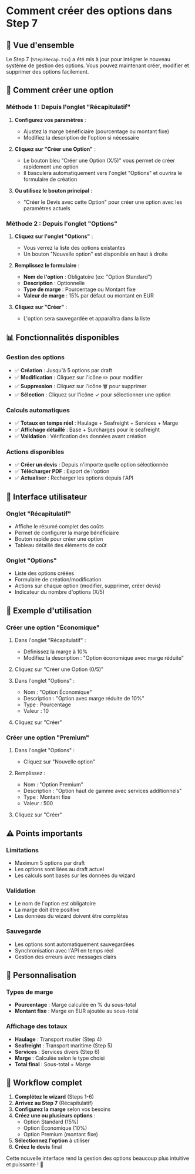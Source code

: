 # Comment créer des options dans Step 7

## 🎯 Vue d'ensemble

Le Step 7 (`Step7Recap.tsx`) a été mis à jour pour intégrer le nouveau système de gestion des options. Vous pouvez maintenant créer, modifier et supprimer des options facilement.

## 🚀 Comment créer une option

### **Méthode 1 : Depuis l'onglet "Récapitulatif"**

1. **Configurez vos paramètres** :
   - Ajustez la marge bénéficiaire (pourcentage ou montant fixe)
   - Modifiez la description de l'option si nécessaire

2. **Cliquez sur "Créer une Option"** :
   - Le bouton bleu "Créer une Option (X/5)" vous permet de créer rapidement une option
   - Il basculera automatiquement vers l'onglet "Options" et ouvrira le formulaire de création

3. **Ou utilisez le bouton principal** :
   - "Créer le Devis avec cette Option" pour créer une option avec les paramètres actuels

### **Méthode 2 : Depuis l'onglet "Options"**

1. **Cliquez sur l'onglet "Options"** :
   - Vous verrez la liste des options existantes
   - Un bouton "Nouvelle option" est disponible en haut à droite

2. **Remplissez le formulaire** :
   - **Nom de l'option** : Obligatoire (ex: "Option Standard")
   - **Description** : Optionnelle
   - **Type de marge** : Pourcentage ou Montant fixe
   - **Valeur de marge** : 15% par défaut ou montant en EUR

3. **Cliquez sur "Créer"** :
   - L'option sera sauvegardée et apparaîtra dans la liste

## 📊 Fonctionnalités disponibles

### **Gestion des options**
- ✅ **Création** : Jusqu'à 5 options par draft
- ✅ **Modification** : Cliquez sur l'icône ✏️ pour modifier
- ✅ **Suppression** : Cliquez sur l'icône 🗑️ pour supprimer
- ✅ **Sélection** : Cliquez sur l'icône ✓ pour sélectionner une option

### **Calculs automatiques**
- ✅ **Totaux en temps réel** : Haulage + Seafreight + Services + Marge
- ✅ **Affichage détaillé** : Base + Surcharges pour le seafreight
- ✅ **Validation** : Vérification des données avant création

### **Actions disponibles**
- ✅ **Créer un devis** : Depuis n'importe quelle option sélectionnée
- ✅ **Télécharger PDF** : Export de l'option
- ✅ **Actualiser** : Recharger les options depuis l'API

## 🔧 Interface utilisateur

### **Onglet "Récapitulatif"**
- Affiche le résumé complet des coûts
- Permet de configurer la marge bénéficiaire
- Bouton rapide pour créer une option
- Tableau détaillé des éléments de coût

### **Onglet "Options"**
- Liste des options créées
- Formulaire de création/modification
- Actions sur chaque option (modifier, supprimer, créer devis)
- Indicateur du nombre d'options (X/5)

## 📝 Exemple d'utilisation

### **Créer une option "Économique"**

1. Dans l'onglet "Récapitulatif" :
   - Définissez la marge à 10%
   - Modifiez la description : "Option économique avec marge réduite"

2. Cliquez sur "Créer une Option (0/5)"

3. Dans l'onglet "Options" :
   - Nom : "Option Économique"
   - Description : "Option avec marge réduite de 10%"
   - Type : Pourcentage
   - Valeur : 10

4. Cliquez sur "Créer"

### **Créer une option "Premium"**

1. Dans l'onglet "Options" :
   - Cliquez sur "Nouvelle option"

2. Remplissez :
   - Nom : "Option Premium"
   - Description : "Option haut de gamme avec services additionnels"
   - Type : Montant fixe
   - Valeur : 500

3. Cliquez sur "Créer"

## ⚠️ Points importants

### **Limitations**
- Maximum 5 options par draft
- Les options sont liées au draft actuel
- Les calculs sont basés sur les données du wizard

### **Validation**
- Le nom de l'option est obligatoire
- La marge doit être positive
- Les données du wizard doivent être complètes

### **Sauvegarde**
- Les options sont automatiquement sauvegardées
- Synchronisation avec l'API en temps réel
- Gestion des erreurs avec messages clairs

## 🎨 Personnalisation

### **Types de marge**
- **Pourcentage** : Marge calculée en % du sous-total
- **Montant fixe** : Marge en EUR ajoutée au sous-total

### **Affichage des totaux**
- **Haulage** : Transport routier (Step 4)
- **Seafreight** : Transport maritime (Step 5)
- **Services** : Services divers (Step 6)
- **Marge** : Calculée selon le type choisi
- **Total final** : Sous-total + Marge

## 🔄 Workflow complet

1. **Complétez le wizard** (Steps 1-6)
2. **Arrivez au Step 7** (Récapitulatif)
3. **Configurez la marge** selon vos besoins
4. **Créez une ou plusieurs options** :
   - Option Standard (15%)
   - Option Économique (10%)
   - Option Premium (montant fixe)
5. **Sélectionnez l'option** à utiliser
6. **Créez le devis** final

Cette nouvelle interface rend la gestion des options beaucoup plus intuitive et puissante ! 🎉
